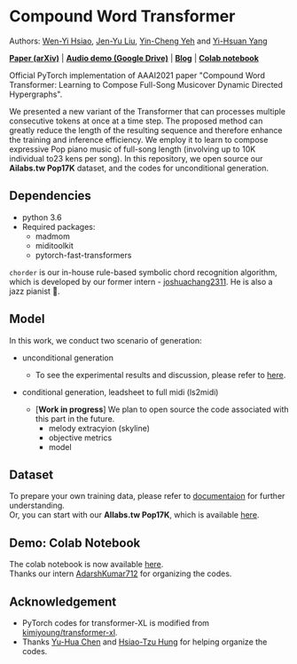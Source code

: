 # Compound Word Transformer


Authors: [Wen-Yi Hsiao](https://github.com/wayne391), [Jen-Yu Liu](https://github.com/ciaua), [Yin-Cheng Yeh](https://github.com/yyeh26) and [Yi-Hsuan Yang](http://mac.citi.sinica.edu.tw/~yang/)

[**Paper (arXiv)**](https://arxiv.org/abs/2101.02402) | [**Audio demo (Google Drive)**](https://drive.google.com/drive/folders/1G_tTpcAuVpYO-4IUGS8i8XdwoIsUix8o?usp=sharing) | [**Blog**](https://ailabs.tw/human-interaction/compound-word-transformer-generate-pop-piano-music-of-full-song-length/) | [**Colab notebook**](https://colab.research.google.com/drive/1AU8iMhy10WxHj7yt3j8S3FQvvKvgXrr0)

Official PyTorch implementation of AAAI2021 paper "Compound Word Transformer: Learning to Compose Full-Song Musicover Dynamic Directed Hypergraphs".

We presented a new variant of the Transformer that can processes multiple consecutive tokens at once at a time step. The proposed method can greatly reduce the length of the resulting sequence and therefore enhance the training and inference efficiency. We employ it to learn to compose expressive Pop piano music of full-song length (involving up to 10K individual to23 kens per song). In this repository, we open source our **Ailabs.tw Pop17K** dataset, and the codes for unconditional generation.


## Dependencies

* python 3.6
* Required packages:
    * madmom
    * miditoolkit
    * pytorch-fast-transformers
 

``chorder`` is our in-house rule-based symbolic chord recognition algorithm, which is developed by our former intern - [joshuachang2311](https://github.com/joshuachang2311/chorder). He is also a jazz pianist :musical_keyboard:. 


## Model
In this work, we conduct two scenario of generation:
* unconditional generation
    * To see the experimental results and discussion, please refer to [here](https://github.com/YatingMusic/compound-word-transformer/blob/main/workspace/uncond/Experiments.md). 

* conditional generation, leadsheet to full midi (ls2midi)
    * [**Work in progress**] We plan to open source the code associated with this part in the future. 
        * melody extracyion (skyline) 
        * objective metrics
        * model

## Dataset
To prepare your own training data, please refer to [documentaion](https://github.com/YatingMusic/compound-word-transformer/blob/main/dataset/Dataset.md) for further understanding.  
Or, you can start with our **AIlabs.tw Pop17K**, which is available [here](https://drive.google.com/file/d/1qw_tVUntblIg4lW16vbpjLXVndkVtgDe/view?usp=sharing).

## Demo: Colab Notebook

The colab notebook is now available [here](https://colab.research.google.com/drive/1AU8iMhy10WxHj7yt3j8S3FQvvKvgXrr0).  
Thanks our intern [AdarshKumar712](https://github.com/AdarshKumar712) for organizing the codes.


## Acknowledgement
- PyTorch codes for transformer-XL is modified from [kimiyoung/transformer-xl](https://github.com/kimiyoung/transformer-xl).
- Thanks [Yu-Hua Chen](https://github.com/ss12f32v) and [Hsiao-Tzu Hung](https://github.com/annahung31) for helping organize the codes.

